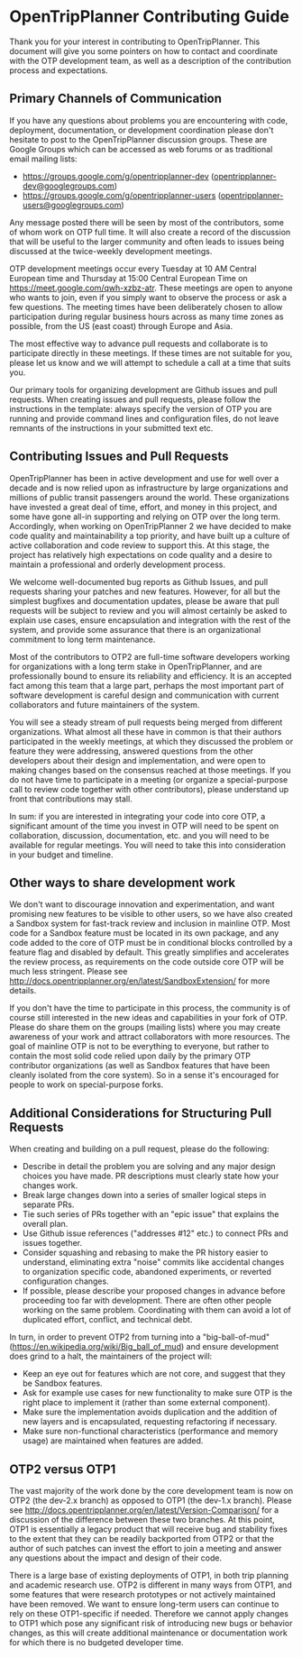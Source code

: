 # OpenTripPlanner Contributing Guide

Thank you for your interest in contributing to OpenTripPlanner. This document will give you some pointers on how to contact and coordinate with the OTP development team, as well as a description of the contribution process and expectations.

## Primary Channels of Communication

If you have any questions about problems you are encountering with code, deployment, documentation, or development coordination please don't hesitate to post to the OpenTripPlanner discussion groups. These are Google Groups which can be accessed as web forums or as traditional email mailing lists:

- https://groups.google.com/g/opentripplanner-dev (opentripplanner-dev@googlegroups.com)
- https://groups.google.com/g/opentripplanner-users (opentripplanner-users@googlegroups.com)

Any message posted there will be seen by most of the contributors, some of whom work on OTP full time. It will also create a record of the discussion that will be useful to the larger community and often leads to issues being discussed at the twice-weekly development meetings.

OTP development meetings occur every Tuesday at 10 AM Central European time and Thursday at 15:00 Central European Time on https://meet.google.com/qwh-xzbz-atr. These meetings are open to anyone who wants to join, even if you simply want to observe the process or ask a few questions. The meeting times have been deliberately chosen to allow participation during regular business hours across as many time zones as possible, from the US (east coast) through Europe and Asia. 

The most effective way to advance pull requests and collaborate is to participate directly in these meetings. If these times are not suitable for you, please let us know and we will attempt to schedule a call at a time that suits you.

Our primary tools for organizing development are Github issues and pull requests. When creating issues and pull requests, please follow the instructions in the template: always specify the version of OTP you are running and provide command lines and configuration files, do not leave remnants of the instructions in your submitted text etc.

## Contributing Issues and Pull Requests

OpenTripPlanner has been in active development and use for well over a decade and is now relied upon as infrastructure by large organizations and millions of public transit passengers around the world. These organizations have invested a great deal of time, effort, and money in this project, and some have gone all-in supporting and relying on OTP over the long term. Accordingly, when working on OpenTripPlanner 2 we have decided to make code quality and maintainability a top priority, and have built up a culture of active collaboration and code review to support this. At this stage, the project has relatively high expectations on code quality and a desire to maintain a professional and orderly development process.

We welcome well-documented bug reports as Github Issues, and pull requests sharing your patches and new features. However, for all but the simplest bugfixes and documentation updates, please be aware that pull requests will be subject to review and you will almost certainly be asked to explain use cases, ensure encapsulation and integration with the rest of the system, and provide some assurance that there is an organizational commitment to long term maintenance.

Most of the contributors to OTP2 are full-time software developers working for organizations with a long term stake in OpenTripPlanner, and are professionally bound to ensure its reliability and efficiency. It is an accepted fact among this team that a large part, perhaps the most important part of software development is careful design and communication with current collaborators and future maintainers of the system. 

You will see a steady stream of pull requests being merged from different organizations. What almost all these have in common is that their authors participated in the weekly meetings, at which they discussed the problem or feature they were addressing, answered questions from the other developers about their design and implementation, and were open to making changes based on the consensus reached at those meetings. If you do not have time to participate in a meeting (or organize a special-purpose call to review code together with other contributors), please understand up front that contributions may stall.

In sum: if you are interested in integrating your code into core OTP, a significant amount of the time you invest in OTP will need to be spent on collaboration, discussion, documentation, etc. and you will need to be available for regular meetings. You will need to take this into consideration in your budget and timeline.

## Other ways to share development work

We don't want to discourage innovation and experimentation, and want promising new features to be visible to other users, so we have also created a Sandbox system for fast-track review and inclusion in mainline OTP. Most code for a Sandbox feature must be located in its own package, and any code added to the core of OTP must be in conditional blocks controlled by a feature flag and disabled by default. This greatly simplifies and accelerates the review process, as requirements on the code outside core OTP will be much less stringent. Please see http://docs.opentripplanner.org/en/latest/SandboxExtension/ for more details.

If you don't have the time to participate in this process, the community is of course still interested in the new ideas and capabilities in your fork of OTP. Please do share them on the groups (mailing lists) where you may create awareness of your work and attract collaborators with more resources. The goal of mainline OTP is not to be everything to everyone, but rather to contain the most solid code relied upon daily by the primary OTP contributor organizations (as well as Sandbox features that have been cleanly isolated from the core system). So in a sense it's encouraged for people to work on special-purpose forks.

## Additional Considerations for Structuring Pull Requests

When creating and building on a pull request, please do the following:

- Describe in detail the problem you are solving and any major design choices you have made. PR descriptions must clearly state how your changes work.
- Break large changes down into a series of smaller logical steps in separate PRs.
- Tie such series of PRs together with an "epic issue" that explains the overall plan.
- Use Github issue references ("addresses #12" etc.) to connect PRs and issues together.
- Consider squashing and rebasing to make the PR history easier to understand, eliminating extra "noise" commits like accidental changes to organization specific code, abandoned experiments, or reverted configuration changes.
- If possible, please describe your proposed changes in advance before proceeding too far with development. There are often other people working on the same problem. Coordinating with them can avoid a lot of duplicated effort, conflict, and technical debt.

In turn, in order to prevent OTP2 from turning into a "big-ball-of-mud" (https://en.wikipedia.org/wiki/Big_ball_of_mud) and ensure development does grind to a halt, the maintainers of the project will:

- Keep an eye out for features which are not core, and suggest that they be Sandbox features.
- Ask for example use cases for new functionality to make sure OTP is the right place to implement it (rather than some external component).
- Make sure the implementation avoids duplication and the addition of new layers and is encapsulated, requesting refactoring if necessary.
- Make sure non-functional characteristics (performance and memory usage) are maintained when features are added.

## OTP2 versus OTP1

The vast majority of the work done by the core development team is now on OTP2 (the dev-2.x branch) as opposed to OTP1 (the dev-1.x branch). Please see http://docs.opentripplanner.org/en/latest/Version-Comparison/ for a discussion of the difference between these two branches. At this point, OTP1 is essentially a legacy product that will receive bug and stability fixes to the extent that they can be readily backported from OTP2 or that the author of such patches can invest the effort to join a meeting and answer any questions about the impact and design of their code.

There is a large base of existing deployments of OTP1, in both trip planning and academic research use. OTP2 is different in many ways from OTP1, and some features that were research prototypes or not actively maintained have been removed. We want to ensure long-term users can continue to rely on these OTP1-specific if needed. Therefore we cannot apply changes to OTP1 which pose any significant risk of introducing new bugs or behavior changes, as this will create additional maintenance or documentation work for which there is no budgeted developer time.

